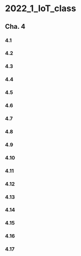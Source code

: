# 2022_1_IoT_class

## Cha. 4


### 4.1


### 4.2 


### 4.3


### 4.4


### 4.5


### 4.6


### 4.7


### 4.8


### 4.9


### 4.10


### 4.11


### 4.12


### 4.13


### 4.14


### 4.15


### 4.16


### 4.17
